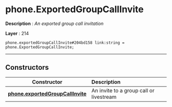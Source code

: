 # phone.ExportedGroupCallInvite

**Description** : *An exported group call invitation*

**Layer** : 214

```tl
phone.exportedGroupCallInvite#204bd158 link:string = phone.ExportedGroupCallInvite;
```

---

## Constructors

| Constructor | Description |
| :---: | :--- |
| [**phone.exportedGroupCallInvite**](constructor/phone.exportedGroupCallInvite) | An invite to a group call or livestream |